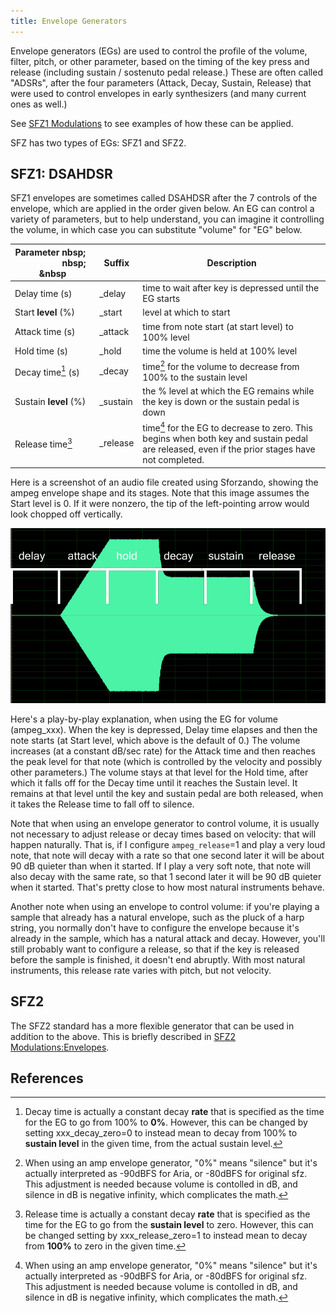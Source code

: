 ```yaml
---
title: Envelope Generators
---
```

Envelope generators (EGs) are used to control the profile of the volume, filter,
 pitch, or other parameter, based on the timing of the key press and release
(including sustain / sostenuto pedal release.) These are often called "ADSRs",
after the four parameters (Attack, Decay, Sustain, Release) that were used
to control envelopes in early synthesizers (and many current ones as well.)

See [SFZ1 Modulations] to see examples of how these can be applied.

SFZ has two types of EGs: SFZ1 and SFZ2.

## SFZ1: DSAHDSR

SFZ1 envelopes are sometimes called DSAHDSR after the 7 controls of the envelope,
which are applied in the order given below. An EG can control a variety of parameters,
but to help understand, you can imagine it controlling the volume, in which case you
can substitute "volume" for "EG" below.

| Parameter nbsp; &nbsp; &nbsp; &nbsp; &nbsp; &nbsp; &nbsp; &nbsp; &nbsp; &nbsp; &nbsp; nbsp; &nbsp | Suffix | Description
| ---                   | ---       | ---
| Delay time (s)        | \_delay   | time to wait after key is depressed until the EG starts
| Start **level** (%)   | \_start   | level at which to start
| Attack time (s)       | \_attack  | time from note start (at start level) to 100% level
| Hold time (s)         | \_hold    | time the volume is held at 100% level
| Decay time[^1] (s)    | \_decay   | time[^3] for the volume to decrease from 100% to the sustain level
| Sustain **level** (%) | \_sustain | the % level at which the EG remains while the key is down or the sustain pedal is down
| Release time[^2]      | \_release | time[^3] for the EG to decrease to zero.  This begins when both key and sustain pedal are released, even if the prior stages have not completed.

Here is a screenshot of an audio file created using Sforzando,
showing the ampeg envelope shape and its stages.
Note that this image assumes the Start level is 0.
If it were nonzero, the tip of the left-pointing arrow would look chopped off vertically.

<img
  class="img-fluid"
  alt="DAHDSR envelope shape image"
  src="./../assets/img/ampeg_env.jpg"
/>

Here's a play-by-play explanation, when using the EG for volume (ampeg_xxx).
When the key is depressed, Delay time elapses and then the note starts
(at Start level, which above is the default of 0.)
The volume increases (at a constant dB/sec rate) for the Attack time and then
reaches the peak level for that note
(which is controlled by the velocity and possibly other parameters.)
The volume stays at that level for the Hold time, after which it falls off
for the Decay time until it reaches the Sustain level.
It remains at that level until the key and sustain pedal are both released,
when it takes the Release time to fall off to silence.

Note that when using an envelope generator to control volume,
it is usually not necessary to adjust release or decay times based on velocity:
that will happen naturally. That is, if I configure `ampeg_release`=1
and play a very loud note, that note will decay with a rate
so that one second later it will be about 90 dB quieter than when it started.
If I play a very soft note, that note will also decay with the same rate,
so that 1 second later it will be 90 dB quieter when it started.
That's pretty close to how most natural instruments behave.

Another note when using an envelope to control volume:
if you're playing a sample that already has a natural envelope,
such as the pluck of a harp string, you normally don't have to configure
the envelope because it's already in the sample,
which has a natural attack and decay.
However, you'll still probably want to configure a release,
so that if the key is released before the sample is finished,
it doesn't end abruptly. With most natural instruments,
this release rate varies with pitch, but not velocity.

## SFZ2

The SFZ2 standard has a more flexible generator that can be used in addition to
the above. This is briefly described in [SFZ2 Modulations:Envelopes].

## References

[^1]: Decay time is actually a constant decay **rate** that is specified
      as the time for the EG to go from 100% to **0%**.
      However, this can be changed by setting xxx_decay_zero=0
      to instead mean to decay from 100% to **sustain level** in the given time,
      from the actual sustain level.

[^2]: Release time is actually a constant decay **rate** that is specified
      as the time for the EG to go from the **sustain level** to zero.
      However, this can be changed setting by xxx_release_zero=1
      to instead mean to decay from **100%** to zero in the given time.

[^3]: When using an amp envelope generator, "0%" means "silence"
      but it's actually interpreted as -90dBFS for Aria, or -80dBFS for original sfz.
      This adjustment is needed because volume is contolled in dB,
      and silence in dB is negative infinity, which complicates the math.


[SFZ1 Modulations]:           sfz1_modulations
[SFZ2 Modulations:Envelopes]: sfz2_modulations#envelopes
